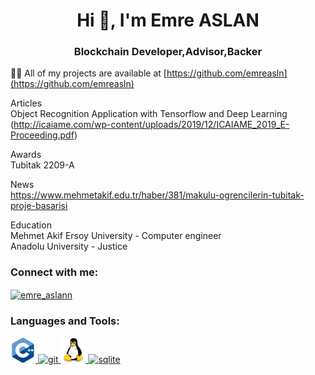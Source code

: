 <h1 align="center">Hi 👋, I'm Emre ASLAN</h1>
<h3 align="center">Blockchain Developer,Advisor,Backer</h3>




👨‍💻 All of my projects are available at [https://github.com/emreasln](https://github.com/emreasln)

Articles<br>
Object Recognition Application with Tensorflow and Deep Learning<br> (http://icaiame.com/wp-content/uploads/2019/12/ICAIAME_2019_E-Proceeding.pdf)

Awards<br>
Tubitak 2209-A 

News<br>
https://www.mehmetakif.edu.tr/haber/381/makulu-ogrencilerin-tubitak-proje-basarisi

Education <br>
Mehmet Akif Ersoy University - Computer engineer <br>
Anadolu University - Justice
<h3 align="left">Connect with me:</h3>
<p align="left">

<a href="https://twitter.com/emre_aslann" target="blank"><img align="center" src="https://raw.githubusercontent.com/rahuldkjain/github-profile-readme-generator/master/src/images/icons/Social/twitter.svg" alt="emre_aslann" height="30" width="40" /></a>
</p>

<h3 align="left">Languages and Tools:</h3>
<p align="left"> <a href="https://www.w3schools.com/cpp/" target="_blank" rel="noreferrer"> <img src="https://raw.githubusercontent.com/devicons/devicon/master/icons/cplusplus/cplusplus-original.svg" alt="cplusplus" width="40" height="40"/> </a>                          
<a href="https://git-scm.com/" target="_blank" rel="noreferrer"> <img src="https://www.vectorlogo.zone/logos/git-scm/git-scm-icon.svg" alt="git" width="40" height="40"/> </a>                                                                                                   <a href="https://www.linux.org/" target="_blank" rel="noreferrer"> <img src="https://raw.githubusercontent.com/devicons/devicon/master/icons/linux/linux-original.svg" alt="linux" width="40" height="40"/>                                                                      <a href="https://www.sqlite.org/" target="_blank" rel="noreferrer"> <img src="https://www.vectorlogo.zone/logos/sqlite/sqlite-icon.svg" alt="sqlite" width="40" height="40"/> </a> </p>


